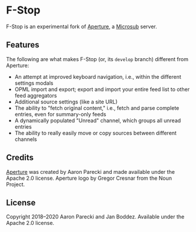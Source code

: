 # F-Stop
F-Stop is an experimental fork of [Aperture](https://aperture.p3k.io), a [Microsub](https://indieweb.org/Microsub) server.

## Features
The following are what makes F-Stop (or, its `develop` branch) different from Aperture:
- An attempt at improved keyboard navigation, i.e., within the different settings modals
- OPML import and export; export and import your entire feed list to other feed aggregators
- Additional source settings (like a site URL)
- The ability to "fetch original content," i.e., fetch and parse complete entries, even for summary-only feeds
- A dynamically populated "Unread" channel, which groups all unread entries
- The ability to really easily move or copy sources between different channels

## Credits
[Aperture](https://github.com/aaronpk/Aperture) was created by Aaron Parecki and made available under the Apache 2.0 license. Aperture logo by Gregor Cresnar from the Noun Project.

## License
Copyright 2018–2020 Aaron Parecki and Jan Boddez. Available under the Apache 2.0 license.

